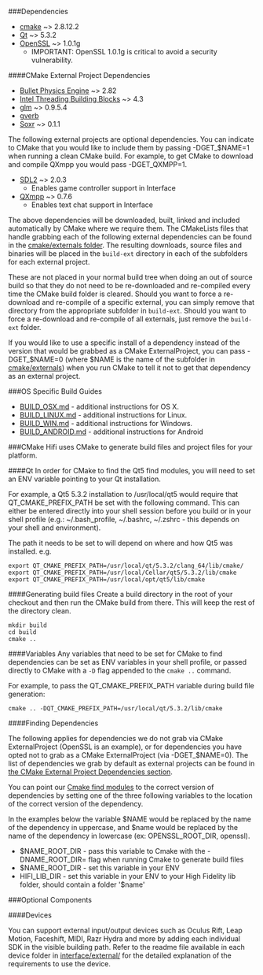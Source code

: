 ###Dependencies

* [cmake](http://www.cmake.org/cmake/resources/software.html) ~> 2.8.12.2
* [Qt](http://qt-project.org/downloads) ~> 5.3.2
* [OpenSSL](https://www.openssl.org/related/binaries.html) ~> 1.0.1g
  * IMPORTANT: OpenSSL 1.0.1g is critical to avoid a security vulnerability.

####CMake External Project Dependencies

* [Bullet Physics Engine](https://code.google.com/p/bullet/downloads/list) ~> 2.82
* [Intel Threading Building Blocks](https://www.threadingbuildingblocks.org/) ~> 4.3
* [glm](http://glm.g-truc.net/0.9.5/index.html) ~> 0.9.5.4
* [gverb](https://github.com/highfidelity/gverb)
* [Soxr](http://sourceforge.net/projects/soxr/) ~> 0.1.1

The following external projects are optional dependencies. You can indicate to CMake that you would like to include them by passing -DGET_$NAME=1 when running a clean CMake build. For example, to get CMake to download and compile QXmpp you would pass -DGET_QXMPP=1.

* [SDL2](https://www.libsdl.org/download-2.0.php) ~> 2.0.3
  * Enables game controller support in Interface
* [QXmpp](https://github.com/qxmpp-project/qxmpp) ~> 0.7.6
  * Enables text chat support in Interface

The above dependencies will be downloaded, built, linked and included automatically by CMake where we require them. The CMakeLists files that handle grabbing each of the following external dependencies can be found in the [cmake/externals folder](cmake/externals). The resulting downloads, source files and binaries will be placed in the `build-ext` directory in each of the subfolders for each external project. 

These are not placed in your normal build tree when doing an out of source build so that they do not need to be re-downloaded and re-compiled every time the CMake build folder is cleared. Should you want to force a re-download and re-compile of a specific external, you can simply remove that directory from the appropriate subfolder in `build-ext`. Should you want to force a re-download and re-compile of all externals, just remove the `build-ext` folder.

If you would like to use a specific install of a dependency instead of the version that would be grabbed as a CMake ExternalProject, you can pass -DGET_$NAME=0 (where $NAME is the name of the subfolder in [cmake/externals](cmake/externals)) when you run CMake to tell it not to get that dependency as an external project.

###OS Specific Build Guides
* [BUILD_OSX.md](BUILD_OSX.md) - additional instructions for OS X.
* [BUILD_LINUX.md](BUILD_LINUX.md) - additional instructions for Linux.
* [BUILD_WIN.md](BUILD_WIN.md) - additional instructions for Windows.
* [BUILD_ANDROID.md](BUILD_ANDROID.md) - additional instructions for Android

###CMake
Hifi uses CMake to generate build files and project files for your platform.

####Qt
In order for CMake to find the Qt5 find modules, you will need to set an ENV variable pointing to your Qt installation.

For example, a Qt5 5.3.2 installation to /usr/local/qt5 would require that QT_CMAKE_PREFIX_PATH be set with the following command. This can either be entered directly into your shell session before you build or in your shell profile (e.g.: ~/.bash_profile, ~/.bashrc, ~/.zshrc - this depends on your shell and environment).

The path it needs to be set to will depend on where and how Qt5 was installed. e.g.

    export QT_CMAKE_PREFIX_PATH=/usr/local/qt/5.3.2/clang_64/lib/cmake/
    export QT_CMAKE_PREFIX_PATH=/usr/local/Cellar/qt5/5.3.2/lib/cmake
    export QT_CMAKE_PREFIX_PATH=/usr/local/opt/qt5/lib/cmake

####Generating build files
Create a build directory in the root of your checkout and then run the CMake build from there. This will keep the rest of the directory clean.

    mkdir build
    cd build
    cmake ..

####Variables
Any variables that need to be set for CMake to find dependencies can be set as ENV variables in your shell profile, or passed directly to CMake with a `-D` flag appended to the `cmake ..` command.

For example, to pass the QT_CMAKE_PREFIX_PATH variable during build file generation:

    cmake .. -DQT_CMAKE_PREFIX_PATH=/usr/local/qt/5.3.2/lib/cmake

####Finding Dependencies

The following applies for dependencies we do not grab via CMake ExternalProject (OpenSSL is an example), or for dependencies you have opted not to grab as a CMake ExternalProject (via -DGET_$NAME=0). The list of dependencies we grab by default as external projects can be found in [the CMake External Project Dependencies section](#cmake-external-project-dependencies).

You can point our [Cmake find modules](cmake/modules/) to the correct version of dependencies by setting one of the three following variables to the location of the correct version of the dependency.

In the examples below the variable $NAME would be replaced by the name of the dependency in uppercase, and $name would be replaced by the name of the dependency in lowercase (ex: OPENSSL_ROOT_DIR, openssl).

* $NAME_ROOT_DIR - pass this variable to Cmake with the -DNAME_ROOT_DIR= flag when running Cmake to generate build files
* $NAME_ROOT_DIR - set this variable in your ENV
* HIFI_LIB_DIR - set this variable in your ENV to your High Fidelity lib folder, should contain a folder '$name'

###Optional Components

####Devices

You can support external input/output devices such as Oculus Rift, Leap Motion, Faceshift, MIDI, Razr Hydra and more by adding each individual SDK in the visible building path. Refer to the readme file available in each device folder in [interface/external/](interface/external) for the detailed explanation of the requirements to use the device.

